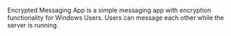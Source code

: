 Encrypted Messaging App is a simple messaging app with encryption functionality for Windows Users. Users can message each other while the server is running.
